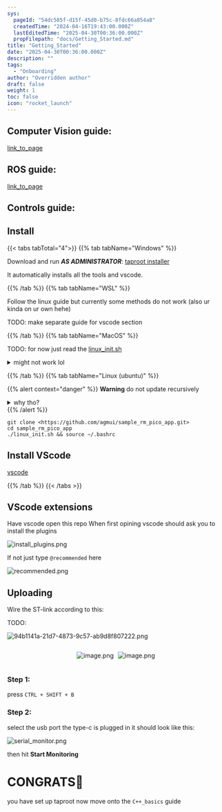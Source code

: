 ```yaml
---
sys:
  pageId: "54dc585f-d15f-45d0-b75c-8fdc66a854a8"
  createdTime: "2024-04-16T19:43:00.000Z"
  lastEditedTime: "2025-04-30T00:36:00.000Z"
  propFilepath: "docs/Getting_Started.md"
title: "Getting_Started"
date: "2025-04-30T00:36:00.000Z"
description: ""
tags:
  - "Onboarding"
author: "Overridden author"
draft: false
weight: 1
toc: false
icon: "rocket_launch"
---
```


## Computer Vision guide:

[link_to_page](86d45bc0-388b-4d26-8848-44f255f73d0e)

## ROS guide:

[link_to_page](3c76c1de-ec8f-46d6-8b0a-294005edc2d5)

## Controls guide:

## Install

{{< tabs tabTotal="4">}}
{{% tab tabName="Windows" %}}

Download and run _**AS ADMINISTRATOR**_: [taproot installer](https://github.com/Thornbots/TeachingFreshies/releases/tag/1.0)

It automatically installs all the tools and vscode.

{{% /tab %}}
{{% tab tabName="WSL" %}}

Follow the linux guide but currently some methods do not work (also ur kinda on ur own hehe)

TODO: make separate guide for vscode section

{{% /tab %}}
{{% tab tabName="MacOS" %}}

TODO: for now just read the [linux_init.sh](https://github.com/agmui/sample_rm_pico_app/blob/main/linux_init.sh)

<details>
<summary>might not work lol</summary>

`brew install libusb pkg-config`

Next install: [vscode](https://code.visualstudio.com/Download)

</details>

{{% /tab %}}
{{% tab tabName="Linux (ubuntu)" %}}

{{% alert context="danger" %}}
**Warning** do not update recursively
<details>
<summary>why tho?</summary>
There are some submodules that may go on for a while (like tinyusb) and I highly
recommend you don't need to get them.
If you want to see what submodules I update just look in `linux_init.sh`
</details>
{{% /alert %}}

```shell
git clone <https://github.com/agmui/sample_rm_pico_app.git>
cd sample_rm_pico_app
./linux_init.sh && source ~/.bashrc
```

## Install VScode

[vscode](https://code.visualstudio.com/Download)

{{% /tab %}}
{{< /tabs >}}

## VScode extensions

Have vscode open this repo
When first opining vscode should ask you to install the plugins

![install_plugins.png](https://prod-files-secure.s3.us-west-2.amazonaws.com/d518164a-d88e-44d1-a4ee-3adb3bd8bce0/89bd30f0-1825-4e77-867b-0a41ce370880/install_plugins.png?X-Amz-Algorithm=AWS4-HMAC-SHA256&X-Amz-Content-Sha256=UNSIGNED-PAYLOAD&X-Amz-Credential=ASIAZI2LB466YBZWMMG7%2F20250714%2Fus-west-2%2Fs3%2Faws4_request&X-Amz-Date=20250714T201016Z&X-Amz-Expires=3600&X-Amz-Security-Token=IQoJb3JpZ2luX2VjEBsaCXVzLXdlc3QtMiJGMEQCIDIK1LxCASjn3rfjwyWQ32x5EHsBJBsuVR9MH%2B3ZkAHlAiBxG8NNRDosvuFgdal%2F246ky1fDKu8Hv8MrVh6azYxyiir%2FAwg0EAAaDDYzNzQyMzE4MzgwNSIMHMMiAO8cW%2FN3fwtkKtwDqsl9BGdKYeQYLlvrLfTNX6QTo42MlrOphCKbP53JiJ22q5GtYrLcyoEfep0uAjrnohsC7%2BBb0KvUIBYQDvTyeH4fOSq93Aw29e7071qaAbMc1TSSdyVsERj7VRKzqb9O525r%2Bjs9eWXKO7xgP5UEqxI141eYM%2FuZFH%2FrMY8WLUShxVr0fderWTK0ieGztmRmstEtgmZXJsKJD15Zr2xVf8jm3SHBurn4oFx79dnUFCoXexdNOIt79LMcpKbM3vNsUD4In4jSz00fA8jBMVIeqXgIbhdSLQzmEWBeEXbXeCzB2pvoZOYWFb0NQHvXOeyPGOSlc3oUe33YHsUsq2A0mVN1FfqWJeuBWxjPomsD0Cnkc6q6vCayVgmvzLUHLV5pXCJCiU8HJVb5Kuid299MCK1yd8mTEKx%2BaA3jzdcdfRZuQu0oJdARd%2F9x%2BvpIum9WANPD6Xfj5sGVLyI2gEyW3BeAZiYFNFBVPLnpZeoJC16TW45CKvcwewLS8gletE8wd9Vh1jahti5ifLYokDDf5Hiy5SDO2GWQ6ZomBfpNJ%2B3Hl4URFoU6QAtB73eIh%2FOg8zXVYzyV8gMILQn%2FL0%2FaE8c5HCbYbA66RSj2xTo34jSFJnKiEEGF8IinzO0w8aTVwwY6pgGRN8NbwxBdY%2BVuS72w9TYI9pp6H5R%2Bk%2Byt3weTypPpeArnntVJqbyByxDwm5%2F6azAyiTCoPpqu208GQ1E5SdTxq9benbfKwQx2hpAeYZN2OKkdzvW09zNst2qIrIa1EE%2Bh7EzGypL9meChYg88BR5D%2F6OShF3bQsxQUtu9xbXb7DCeRG1sC6peNJV5ORZStg1Ar7LsN23WKwVlzhrFihBCVyFVY1sL&X-Amz-Signature=c7dfaebb5cbcb5b69acbbe72d4fc4c79d81b202c2ebaea28de4cf6216564c77c&X-Amz-SignedHeaders=host&x-amz-checksum-mode=ENABLED&x-id=GetObject)

If not just type `@recommended` here  

![recommended.png](https://prod-files-secure.s3.us-west-2.amazonaws.com/d518164a-d88e-44d1-a4ee-3adb3bd8bce0/61e661e9-5d85-4dfc-be0d-8d2097a5e793/recommended.png?X-Amz-Algorithm=AWS4-HMAC-SHA256&X-Amz-Content-Sha256=UNSIGNED-PAYLOAD&X-Amz-Credential=ASIAZI2LB466YBZWMMG7%2F20250714%2Fus-west-2%2Fs3%2Faws4_request&X-Amz-Date=20250714T201016Z&X-Amz-Expires=3600&X-Amz-Security-Token=IQoJb3JpZ2luX2VjEBsaCXVzLXdlc3QtMiJGMEQCIDIK1LxCASjn3rfjwyWQ32x5EHsBJBsuVR9MH%2B3ZkAHlAiBxG8NNRDosvuFgdal%2F246ky1fDKu8Hv8MrVh6azYxyiir%2FAwg0EAAaDDYzNzQyMzE4MzgwNSIMHMMiAO8cW%2FN3fwtkKtwDqsl9BGdKYeQYLlvrLfTNX6QTo42MlrOphCKbP53JiJ22q5GtYrLcyoEfep0uAjrnohsC7%2BBb0KvUIBYQDvTyeH4fOSq93Aw29e7071qaAbMc1TSSdyVsERj7VRKzqb9O525r%2Bjs9eWXKO7xgP5UEqxI141eYM%2FuZFH%2FrMY8WLUShxVr0fderWTK0ieGztmRmstEtgmZXJsKJD15Zr2xVf8jm3SHBurn4oFx79dnUFCoXexdNOIt79LMcpKbM3vNsUD4In4jSz00fA8jBMVIeqXgIbhdSLQzmEWBeEXbXeCzB2pvoZOYWFb0NQHvXOeyPGOSlc3oUe33YHsUsq2A0mVN1FfqWJeuBWxjPomsD0Cnkc6q6vCayVgmvzLUHLV5pXCJCiU8HJVb5Kuid299MCK1yd8mTEKx%2BaA3jzdcdfRZuQu0oJdARd%2F9x%2BvpIum9WANPD6Xfj5sGVLyI2gEyW3BeAZiYFNFBVPLnpZeoJC16TW45CKvcwewLS8gletE8wd9Vh1jahti5ifLYokDDf5Hiy5SDO2GWQ6ZomBfpNJ%2B3Hl4URFoU6QAtB73eIh%2FOg8zXVYzyV8gMILQn%2FL0%2FaE8c5HCbYbA66RSj2xTo34jSFJnKiEEGF8IinzO0w8aTVwwY6pgGRN8NbwxBdY%2BVuS72w9TYI9pp6H5R%2Bk%2Byt3weTypPpeArnntVJqbyByxDwm5%2F6azAyiTCoPpqu208GQ1E5SdTxq9benbfKwQx2hpAeYZN2OKkdzvW09zNst2qIrIa1EE%2Bh7EzGypL9meChYg88BR5D%2F6OShF3bQsxQUtu9xbXb7DCeRG1sC6peNJV5ORZStg1Ar7LsN23WKwVlzhrFihBCVyFVY1sL&X-Amz-Signature=7d7ebd02ee2f4f9d1f651fa6d5346ece2244a896eb3e5e8bb86fd0e7f72ddbcd&X-Amz-SignedHeaders=host&x-amz-checksum-mode=ENABLED&x-id=GetObject)

## Uploading

Wire the ST-link according to this:

TODO:

![94b1141a-21d7-4873-9c57-ab9d8f807222.png](https://prod-files-secure.s3.us-west-2.amazonaws.com/d518164a-d88e-44d1-a4ee-3adb3bd8bce0/e5fad17d-ab82-4300-9f4c-505ab4b1202c/94b1141a-21d7-4873-9c57-ab9d8f807222.png?X-Amz-Algorithm=AWS4-HMAC-SHA256&X-Amz-Content-Sha256=UNSIGNED-PAYLOAD&X-Amz-Credential=ASIAZI2LB466YBZWMMG7%2F20250714%2Fus-west-2%2Fs3%2Faws4_request&X-Amz-Date=20250714T201016Z&X-Amz-Expires=3600&X-Amz-Security-Token=IQoJb3JpZ2luX2VjEBsaCXVzLXdlc3QtMiJGMEQCIDIK1LxCASjn3rfjwyWQ32x5EHsBJBsuVR9MH%2B3ZkAHlAiBxG8NNRDosvuFgdal%2F246ky1fDKu8Hv8MrVh6azYxyiir%2FAwg0EAAaDDYzNzQyMzE4MzgwNSIMHMMiAO8cW%2FN3fwtkKtwDqsl9BGdKYeQYLlvrLfTNX6QTo42MlrOphCKbP53JiJ22q5GtYrLcyoEfep0uAjrnohsC7%2BBb0KvUIBYQDvTyeH4fOSq93Aw29e7071qaAbMc1TSSdyVsERj7VRKzqb9O525r%2Bjs9eWXKO7xgP5UEqxI141eYM%2FuZFH%2FrMY8WLUShxVr0fderWTK0ieGztmRmstEtgmZXJsKJD15Zr2xVf8jm3SHBurn4oFx79dnUFCoXexdNOIt79LMcpKbM3vNsUD4In4jSz00fA8jBMVIeqXgIbhdSLQzmEWBeEXbXeCzB2pvoZOYWFb0NQHvXOeyPGOSlc3oUe33YHsUsq2A0mVN1FfqWJeuBWxjPomsD0Cnkc6q6vCayVgmvzLUHLV5pXCJCiU8HJVb5Kuid299MCK1yd8mTEKx%2BaA3jzdcdfRZuQu0oJdARd%2F9x%2BvpIum9WANPD6Xfj5sGVLyI2gEyW3BeAZiYFNFBVPLnpZeoJC16TW45CKvcwewLS8gletE8wd9Vh1jahti5ifLYokDDf5Hiy5SDO2GWQ6ZomBfpNJ%2B3Hl4URFoU6QAtB73eIh%2FOg8zXVYzyV8gMILQn%2FL0%2FaE8c5HCbYbA66RSj2xTo34jSFJnKiEEGF8IinzO0w8aTVwwY6pgGRN8NbwxBdY%2BVuS72w9TYI9pp6H5R%2Bk%2Byt3weTypPpeArnntVJqbyByxDwm5%2F6azAyiTCoPpqu208GQ1E5SdTxq9benbfKwQx2hpAeYZN2OKkdzvW09zNst2qIrIa1EE%2Bh7EzGypL9meChYg88BR5D%2F6OShF3bQsxQUtu9xbXb7DCeRG1sC6peNJV5ORZStg1Ar7LsN23WKwVlzhrFihBCVyFVY1sL&X-Amz-Signature=6ec8850e18cbfa08bbe0a066a5692b51911d40517c18bfb40042d5abb5e50794&X-Amz-SignedHeaders=host&x-amz-checksum-mode=ENABLED&x-id=GetObject)

<div style="display: flex;flex-direction: row; column-gap:10px; max-width: 630px;justify-content: center;">
<div>

![image.png](https://prod-files-secure.s3.us-west-2.amazonaws.com/d518164a-d88e-44d1-a4ee-3adb3bd8bce0/210ecb78-1116-4d7b-b9b7-2292f66fa2c2/image.png?X-Amz-Algorithm=AWS4-HMAC-SHA256&X-Amz-Content-Sha256=UNSIGNED-PAYLOAD&X-Amz-Credential=ASIAZI2LB46666HRV67Z%2F20250714%2Fus-west-2%2Fs3%2Faws4_request&X-Amz-Date=20250714T201022Z&X-Amz-Expires=3600&X-Amz-Security-Token=IQoJb3JpZ2luX2VjEBsaCXVzLXdlc3QtMiJHMEUCIQDcLUUHd9CDERlucn1fGexSvYA0tlUpHzoSjX0tUledXAIgNhaudkJrP7GJCRe8Sqo5ciTnP5DNnfz2smOcvulOrlMq%2FwMINBAAGgw2Mzc0MjMxODM4MDUiDGKn1GYbvJXEnAUm7yrcA1VY3PFLqQzakNU5Dlsks566JSLM5ZqFp0Y0EJGPalNAv4kApw9t4fhVfTWTDWs%2BIWgClrpwAOr9SBaFGMYcBKCv8j%2BtPWFuBH0lOJDB%2FkuApHJXgxL07qgmwngB8B28wo3qvXOsgUW4uCxY2zg8mGh1XXxV7O2DHKAkgutLPy%2F71%2BTDNaLFhJhIytMqTv93adLRZriBeCPeZd3iU498z3PUwS%2BRZo3%2FNa5sg%2FtSZP81WYo6pd2RM281fOnVpMKsWAWDctEXFH7M5D3f4nibZvrZ11VAAN4Oe8VeuwQA1bRADKysE03iRtXUnejx045ENRoEcIry6KV8H8tLUjnJmPHQWvz8iRRqgEvut9VcoKxrt%2FsIo%2BLSbBHPb0TDDOuQPze3Q%2F4wEjrRDgW9mjKYMJpT%2FYr50LQ8X5Ya1nptC9%2BnJAhFtMZTgkRobnkX4MHct1%2BKXN54nrV%2BujmpKKi4uu%2FiR0hQVKjMfwNENbO4Vcqm5fjhzf5a3%2B7F6s5k0pCaHf%2Fq%2F6xRnNW8tPLSSWo%2FwiQVPwEdk9v8%2FDkeinqZY4LnvM3mrd4ym1XggzOD0%2FHTYxYt3ZWNusJIrkOlBsnFPDEImSBlUxm%2BT9FIXMZit%2BlHGEz40dVzOIaFwgCaMMek1cMGOqUB8qP5EmsWrW0bAQZOZJbqR4IL11%2BCJXhtKpi6d2WKtdGvIIKUnkDIqw5U5giadzVIj2hXm1kmtwVSe2wVZGKaYymULx2hNlTG8FkhCG7PDHnqNWGCQW59211DXaMm8bsV1Caaamivl7whPsQcNcShQGvs%2FqD49WF6%2FAlTRwkTHV77bsO8QX9zJHga4xH7Y%2BVJSJbYODEwqGoaEDoXYtBD6F25NoWl&X-Amz-Signature=daecd8d053cc184c724bead5aac0026eceb8dda1c979e4e15d50a8210c8b1770&X-Amz-SignedHeaders=host&x-amz-checksum-mode=ENABLED&x-id=GetObject)

</div>
<div>

![image.png](https://prod-files-secure.s3.us-west-2.amazonaws.com/d518164a-d88e-44d1-a4ee-3adb3bd8bce0/33a0fd0f-8ca6-4a86-8e09-26e95ded1fff/image.png?X-Amz-Algorithm=AWS4-HMAC-SHA256&X-Amz-Content-Sha256=UNSIGNED-PAYLOAD&X-Amz-Credential=ASIAZI2LB466S7YY6LK4%2F20250714%2Fus-west-2%2Fs3%2Faws4_request&X-Amz-Date=20250714T201022Z&X-Amz-Expires=3600&X-Amz-Security-Token=IQoJb3JpZ2luX2VjEBsaCXVzLXdlc3QtMiJHMEUCIQD%2BYoeg0wKhzGwFxB5RyZ%2BNiVp5zP9z8gtvmxR19yh%2FqQIgOwI%2BMX0amRd9lAxNESeiEJczXeHFoxHMDSnn9vYYZF0q%2FwMINBAAGgw2Mzc0MjMxODM4MDUiDNLiqE1Weeqvm%2Fi8eCrcA8QxUnzn%2FfevctYOP7Ozz1f9FHwvistcYOrffSWVQd5HKOftz3MPrhOIg9pvnzNJu08XOgHr%2B1Q3SnrBU9RLd5fI7unju7BQteepYZX9GH3IS2UwA7eGnhsxrD9sKTm5A1Q6TB%2BTfYUxphbukqPsi%2BL%2Ff0tU1CzGDWxxoV4C8Q7hohGvs5EgqBpqB8I4qYQcGsP6E9I704eooHjQ7o5%2B%2BU06lJpFSas%2F0GEwjCGqP0WTibYGhjBa3QVJLHw1DWof2fITNahyLEz%2BYB2tClfgKUYRaPWJfKwtfruZ5L1d5%2BiWvV1nUEVnlaq4zb2vkEI9HbhF1QREd9xG7AFsTRZM%2BxNdsPJLZlRwxJ1o%2FkyTpfuAPBYDBFFpJ1PwHYRDHdUeZ6QW4rhkJmupSRKSE%2BvYOO91Jynw04lh8amz2SihIEk9AJLpZd3482u5dFdyyjq1q%2Boy4vQNy4KzddDpEPRI0uDcTUUPB8BPjB%2BnDeHpznyknhb2ZOR0KwLGx7PfwVfDTg5S4hYUIg7fj49Xhq2X%2Fyk7qMB1bhq2wR3d6fFFrp06sO8MmGeO0jZaKUm5Ff2yaAV3uvkU6p%2FB%2FIH4%2FLZyYIagap1KapgiNDU5VbZg5GCf9hI6pa8Y5ObjmFY9MKek1cMGOqUBhbgOaKoVPX%2B41QDjKq%2BD%2FiZyrkzI6M2VYfD%2BdErjigDonY1b8z0%2FbeTJQJMVRtD8XKILRWgDR4IulTb%2Fj%2BaiLlVTn%2BPRcckmguMKb0qVUZV%2B4ALTc9D319Q8z3iq7udiPNIMjv%2FTgKt1rIjw8R1tsaP1lQCxXPQNWrBNBpqZkuGY782arZguwwI%2FgM0IBH%2FOSm9aU3JvNRzfBpjocA28AYv4%2FYAY&X-Amz-Signature=6dfb0e0269df9d12530254fcd55310e81f876635de0b3fefba716b1abe370699&X-Amz-SignedHeaders=host&x-amz-checksum-mode=ENABLED&x-id=GetObject)

</div>
</div>

### Step 1:

press `CTRL + SHIFT + B`

### Step 2:

select the usb port the type-c is plugged in it should look like this:

![serial_monitor.png](https://prod-files-secure.s3.us-west-2.amazonaws.com/d518164a-d88e-44d1-a4ee-3adb3bd8bce0/f03f4774-05d4-4393-b6a0-d5efb6d315ab/serial_monitor.png?X-Amz-Algorithm=AWS4-HMAC-SHA256&X-Amz-Content-Sha256=UNSIGNED-PAYLOAD&X-Amz-Credential=ASIAZI2LB466YBZWMMG7%2F20250714%2Fus-west-2%2Fs3%2Faws4_request&X-Amz-Date=20250714T201016Z&X-Amz-Expires=3600&X-Amz-Security-Token=IQoJb3JpZ2luX2VjEBsaCXVzLXdlc3QtMiJGMEQCIDIK1LxCASjn3rfjwyWQ32x5EHsBJBsuVR9MH%2B3ZkAHlAiBxG8NNRDosvuFgdal%2F246ky1fDKu8Hv8MrVh6azYxyiir%2FAwg0EAAaDDYzNzQyMzE4MzgwNSIMHMMiAO8cW%2FN3fwtkKtwDqsl9BGdKYeQYLlvrLfTNX6QTo42MlrOphCKbP53JiJ22q5GtYrLcyoEfep0uAjrnohsC7%2BBb0KvUIBYQDvTyeH4fOSq93Aw29e7071qaAbMc1TSSdyVsERj7VRKzqb9O525r%2Bjs9eWXKO7xgP5UEqxI141eYM%2FuZFH%2FrMY8WLUShxVr0fderWTK0ieGztmRmstEtgmZXJsKJD15Zr2xVf8jm3SHBurn4oFx79dnUFCoXexdNOIt79LMcpKbM3vNsUD4In4jSz00fA8jBMVIeqXgIbhdSLQzmEWBeEXbXeCzB2pvoZOYWFb0NQHvXOeyPGOSlc3oUe33YHsUsq2A0mVN1FfqWJeuBWxjPomsD0Cnkc6q6vCayVgmvzLUHLV5pXCJCiU8HJVb5Kuid299MCK1yd8mTEKx%2BaA3jzdcdfRZuQu0oJdARd%2F9x%2BvpIum9WANPD6Xfj5sGVLyI2gEyW3BeAZiYFNFBVPLnpZeoJC16TW45CKvcwewLS8gletE8wd9Vh1jahti5ifLYokDDf5Hiy5SDO2GWQ6ZomBfpNJ%2B3Hl4URFoU6QAtB73eIh%2FOg8zXVYzyV8gMILQn%2FL0%2FaE8c5HCbYbA66RSj2xTo34jSFJnKiEEGF8IinzO0w8aTVwwY6pgGRN8NbwxBdY%2BVuS72w9TYI9pp6H5R%2Bk%2Byt3weTypPpeArnntVJqbyByxDwm5%2F6azAyiTCoPpqu208GQ1E5SdTxq9benbfKwQx2hpAeYZN2OKkdzvW09zNst2qIrIa1EE%2Bh7EzGypL9meChYg88BR5D%2F6OShF3bQsxQUtu9xbXb7DCeRG1sC6peNJV5ORZStg1Ar7LsN23WKwVlzhrFihBCVyFVY1sL&X-Amz-Signature=098dff0ff1db07a6368a487b5ef4dd4a8c4808cb52ef32a83d259f312b95ec54&X-Amz-SignedHeaders=host&x-amz-checksum-mode=ENABLED&x-id=GetObject)

then hit **Start Monitoring**

# CONGRATS🎉

you have set up taproot now move onto the `C++_basics` guide

